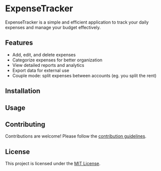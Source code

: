 # ExpenseTracker

ExpenseTracker is a simple and efficient application to track your daily expenses and manage your budget effectively.

## Features

- Add, edit, and delete expenses
- Categorize expenses for better organization
- View detailed reports and analytics
- Export data for external use
- Couple mode: split expenses between accounts (eg. you split the rent)

## Installation



## Usage



## Contributing

Contributions are welcome! Please follow the [contribution guidelines](CONTRIBUTING.md).

## License

This project is licensed under the [MIT License](LICENSE).